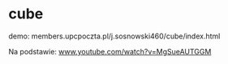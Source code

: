 # cube
demo: members.upcpoczta.pl/j.sosnowski460/cube/index.html

Na podstawie: www.youtube.com/watch?v=MgSueAUTGGM
